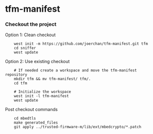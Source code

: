 # tfm-manifest

### Checkout the project

Option 1: Clean checkout

        west init -m https://github.com/joerchan/tfm-manifest.git tfm
        cd sniffer
        west update

Option 2: Use existing checkout

        # If needed create a workspace and move the tfm-manifest repository
        mkdir tfm && mv tfm-manifest/ tfm/.
        cd tfm

        # Initialize the workspace
        west init -l tfm-manifest
        west update

Post checkout commands

        cd mbedtls
        make generated_files
        git apply ../trusted-firmware-m/lib/ext/mbedcrypto/*.patch
